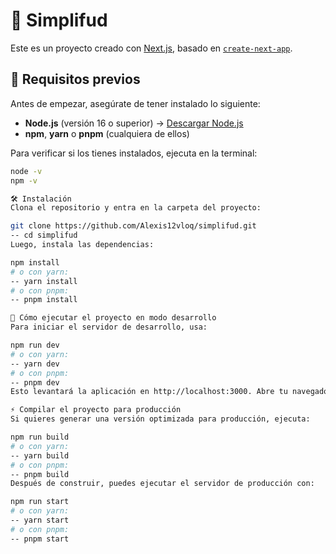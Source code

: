 # 🚀 Simplifud  

Este es un proyecto creado con [Next.js](https://nextjs.org), basado en [`create-next-app`](https://nextjs.org/docs/app/api-reference/cli/create-next-app).

## 📌 Requisitos previos  
Antes de empezar, asegúrate de tener instalado lo siguiente:

- **Node.js** (versión 16 o superior) → [Descargar Node.js](https://nodejs.org/)
- **npm**, **yarn** o **pnpm** (cualquiera de ellos)

Para verificar si los tienes instalados, ejecuta en la terminal:

```sh
node -v
npm -v

🛠 Instalación
Clona el repositorio y entra en la carpeta del proyecto:

git clone https://github.com/Alexis12vloq/simplifud.git
-- cd simplifud
Luego, instala las dependencias:

npm install
# o con yarn:
-- yarn install
# o con pnpm:
-- pnpm install

🎯 Cómo ejecutar el proyecto en modo desarrollo
Para iniciar el servidor de desarrollo, usa:

npm run dev
# o con yarn:
-- yarn dev
# o con pnpm:
-- pnpm dev
Esto levantará la aplicación en http://localhost:3000. Abre tu navegador y visita esa URL para ver la app en acción.

⚡ Compilar el proyecto para producción
Si quieres generar una versión optimizada para producción, ejecuta:

npm run build
# o con yarn:
-- yarn build
# o con pnpm:
-- pnpm build
Después de construir, puedes ejecutar el servidor de producción con:

npm run start
# o con yarn:
-- yarn start
# o con pnpm:
-- pnpm start
